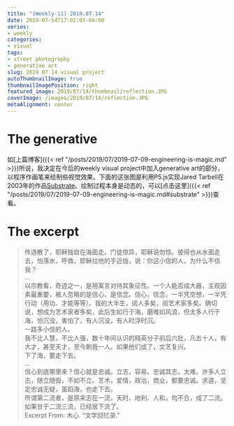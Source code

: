 ```yaml
---
title: "[Weekly-11] 2019.07.14"
date: 2019-07-14T17:02:03-04:00
series:
- weekly
categories:
- visual
tags:
- street photography
- generative art
slug: 2019 07 14 visual project
autoThumbnailImage: true
thumbnailImagePosition: right
featured_image: 2019/07/14/thumbnail/reflection.JPG
coverImage: /images/2019/07/14/reflection.JPG
metaAlignment: center
---
```


# The generative

如[上篇博客]({{< ref "/posts/2019/07/2019-07-09-engineering-is-magic.md" >}})所说，我决定在今后的weekly visual project中加入generative art的部分，以程序作画笔来绘制些视觉效果。下面的这张图是利用P5.js实现Jared Tarbell在2003年的作品[Substrate](http://www.complexification.net/gallery/machines/substrate/)。绘制过程本身是动态的，可以[点击这里]({{< ref "/posts/2019/07/2019-07-09-engineering-is-magic.md#substrate" >}})查看。

# The excerpt

>传道散了，耶稣独自在海面走。门徒惊异，耶稣说勿惊。彼得也从水面走去，怕落水，呼救，耶稣拉他的手近拢，说：你这小信的人，为什么不信我？  
\.\.\.  
以宗教看，奇迹之一，是用寓言对待其象征性。一个人能否成大器，主观因素最重要，被人忽略的是信心，是信念。信心，信念，一半凭空想，一半凭行动（用功、才能等等）。我的大半生，阅人多矣，阅艺术家多矣。确切说，想成为艺术家者多矣，此后生如行于海，磨难如风浪，但太多人行于海，怕沉没，害怕了，有人沉没，有人时浮时沉。  
一路多小信的人。  
我不比人慧，不比人强，数十年间认识的精英分子前后六批，凡五十人，有大才，甚至天才，至今剩我一人。如果他们成了，文艺复兴。  
下了海，要走下去。  
\.\.\.  
信心到底哪里来？信心就是忠诚。立志，容易。忠诚其志，太难。许多人立志，随立随毁，不如不立。艺术，爱情，政治，商业，都要忠诚。求道，坚定忠诚无疑，虽蹈海，也走下去。  
所谓第二流者，是原来志在一流，天时、地利、人和，均不合，成了二流。如果甘于二流三流，已经居下流了。  
Excerpt From: 木心. “文学回忆录.” 